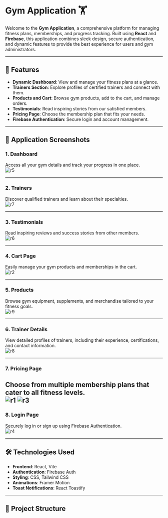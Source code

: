 # **Gym Application 🏋️**

Welcome to the **Gym Application**, a comprehensive platform for managing fitness plans, memberships, and progress tracking. Built using **React** and **Firebase**, this application combines sleek design, secure authentication, and dynamic features to provide the best experience for users and gym administrators.

---

## **🚀 Features**
- **Dynamic Dashboard**: View and manage your fitness plans at a glance.
- **Trainers Section**: Explore profiles of certified trainers and connect with them.
- **Products and Cart**: Browse gym products, add to the cart, and manage orders.
- **Testimonials**: Read inspiring stories from our satisfied members.
- **Pricing Page**: Choose the membership plan that fits your needs.
- **Firebase Authentication**: Secure login and account management.

---

## **📸 Application Screenshots**

### **1. Dashboard**
Access all your gym details and track your progress in one place.  
![r5](https://github.com/user-attachments/assets/a553399f-9f66-4322-a924-28ba70b8eec8)

---

### **2. Trainers**
Discover qualified trainers and learn about their specialties.  
![r7](https://github.com/user-attachments/assets/70cf24c5-e6b1-4da8-835e-f266049d8fe0)

---

### **3. Testimonials**
Read inspiring reviews and success stories from other members.  
![r6](https://github.com/user-attachments/assets/0e54f4c4-bbaa-47a2-805d-47ea2c3425a3)

---

### **4. Cart Page**
Easily manage your gym products and memberships in the cart.  
![r2](https://github.com/user-attachments/assets/d4d536f8-b709-4d01-ac40-b99d34ac6889)

---

### **5. Products**
Browse gym equipment, supplements, and merchandise tailored to your fitness goals.  
![r9](https://github.com/user-attachments/assets/4c29c072-de12-4aa0-a385-6dc9b5554e3e)

---

### **6. Trainer Details**
View detailed profiles of trainers, including their experience, certifications, and contact information.  
![r8](https://github.com/user-attachments/assets/a2ef064f-2e65-4efd-91fb-bb10b81f2668)

---

### **7. Pricing Page**
Choose from multiple membership plans that cater to all fitness levels.  
![r1](https://github.com/user-attachments/assets/fa728337-1003-43aa-9393-353626754d4b)
![r3](https://github.com/user-attachments/assets/597a41d0-8b27-4625-a136-68ae25c76d65)
---

### **8. Login Page**
Securely log in or sign up using Firebase Authentication.  
![r4](https://github.com/user-attachments/assets/ecb5514a-4b39-414b-afff-7bb75f59bff2)

---

## **🛠️ Technologies Used**
- **Frontend**: React, Vite
- **Authentication**: Firebase Auth
- **Styling**: CSS, Tailwind CSS
- **Animations**: Framer Motion
- **Toast Notifications**: React Toastify

---

## **📂 Project Structure**
